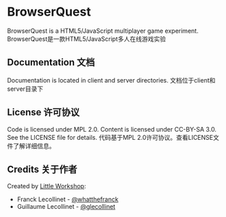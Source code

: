 BrowserQuest
============

BrowserQuest is a HTML5/JavaScript multiplayer game experiment.
BrowserQuest是一款HTML5/JavaScript多人在线游戏实验

Documentation 文档
-------------

Documentation is located in client and server directories.
文档位于client和server目录下

License 许可协议
-------

Code is licensed under MPL 2.0. Content is licensed under CC-BY-SA 3.0.
See the LICENSE file for details.
代码基于MPL 2.0许可协议。查看LICENSE文件了解详细信息。

Credits 关于作者
-------
Created by [Little Workshop](http://www.littleworkshop.fr):

* Franck Lecollinet - [@whatthefranck](http://twitter.com/whatthefranck)
* Guillaume Lecollinet - [@glecollinet](http://twitter.com/glecollinet)
